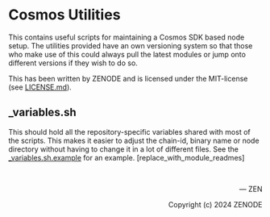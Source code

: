 # Cosmos Utilities

This contains useful scripts for maintaining a Cosmos SDK based node setup. The utilities provided have an own versioning system so that those who make use of this could always pull the latest modules or jump onto different versions if they wish to do so.

This has been written by ZENODE and is licensed under the MIT-license (see [LICENSE.md](./LICENSE.md)).

## \_variables.sh

This should hold all the repository-specific variables shared with most of the scripts. This makes it easier to adjust the chain-id, binary name or node directory without having to change it in a lot of different files. See the [\_variables.sh.example](/_variables.sh.example) for an example.
[replace_with_module_readmes]

</br>

<p align="right">— ZEN</p>
<p align="right">Copyright (c) 2024 ZENODE</p>
